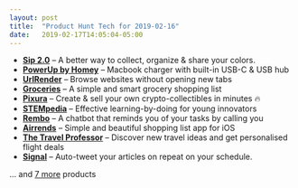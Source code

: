 ```yaml
---
layout: post
title:  "Product Hunt Tech for 2019-02-16"
date:   2019-02-17T14:05:04-05:00
---
```


* **[Sip 2.0](https://www.producthunt.com/posts/sip-2-0?utm_campaign=producthunt-api&utm_medium=api&utm_source=Application%3A+Daily+Digest+RSS+%28ID%3A+3202%29)** – A better way to collect, organize & share your colors.
* **[PowerUp by Homey](https://www.producthunt.com/posts/powerup-by-homey?utm_campaign=producthunt-api&utm_medium=api&utm_source=Application%3A+Daily+Digest+RSS+%28ID%3A+3202%29)** – Macbook charger with built-in USB-C & USB hub
* **[UrlRender](https://www.producthunt.com/posts/urlrender?utm_campaign=producthunt-api&utm_medium=api&utm_source=Application%3A+Daily+Digest+RSS+%28ID%3A+3202%29)** – Browse websites without opening new tabs
* **[Groceries](https://www.producthunt.com/posts/groceries-2?utm_campaign=producthunt-api&utm_medium=api&utm_source=Application%3A+Daily+Digest+RSS+%28ID%3A+3202%29)** – A simple and smart grocery shopping list
* **[Pixura](https://www.producthunt.com/posts/pixura?utm_campaign=producthunt-api&utm_medium=api&utm_source=Application%3A+Daily+Digest+RSS+%28ID%3A+3202%29)** – Create & sell your own crypto-collectibles in minutes 🔥
* **[STEMpedia](https://www.producthunt.com/posts/stempedia?utm_campaign=producthunt-api&utm_medium=api&utm_source=Application%3A+Daily+Digest+RSS+%28ID%3A+3202%29)** – Effective learning-by-doing for young innovators
* **[Rembo](https://www.producthunt.com/posts/rembo?utm_campaign=producthunt-api&utm_medium=api&utm_source=Application%3A+Daily+Digest+RSS+%28ID%3A+3202%29)** – A chatbot that reminds you of your tasks by calling you
* **[Airrends](https://www.producthunt.com/posts/airrends?utm_campaign=producthunt-api&utm_medium=api&utm_source=Application%3A+Daily+Digest+RSS+%28ID%3A+3202%29)** – Simple and beautiful shopping list app for iOS
* **[The Travel Professor](https://www.producthunt.com/posts/the-travel-professor?utm_campaign=producthunt-api&utm_medium=api&utm_source=Application%3A+Daily+Digest+RSS+%28ID%3A+3202%29)** – Discover new travel ideas and get personalised flight deals
* **[Signal](https://www.producthunt.com/posts/signal-8?utm_campaign=producthunt-api&utm_medium=api&utm_source=Application%3A+Daily+Digest+RSS+%28ID%3A+3202%29)** – Auto-tweet your articles on repeat on your schedule.

… and [7 more](https://www.producthunt.com/tech) products